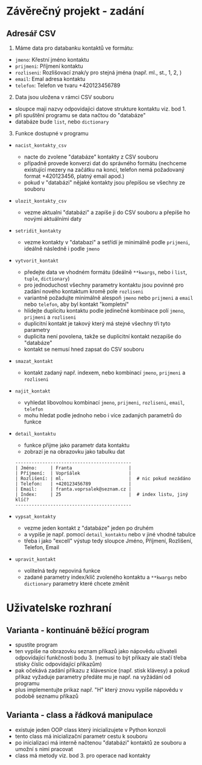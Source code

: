 # Závěrečný projekt - zadání

## Adresář CSV
1. Máme data pro databanku kontaktů ve formátu:
- `jmeno`: Křestní jméno kontaktu
- `prijmeni`: Příjmení kontaktu
- `rozliseni`: Rozlišovací znak/y pro stejná jména (např. ml., st., 1, 2, )
- `email`: Emal adresa kontaktu
- `telefon`: Telefon ve tvaru +420123456789

2. Data jsou uložena v rámci CSV souboru
- sloupce maji nazvy odpovidajici datove strukture kontaktu viz. bod 1.
- při spuštění programu se data načtou do "databáze"
- databáze bude `list`, nebo `dictionary`

3. Funkce dostupné v programu
- `nacist_kontakty_csv`
	- nacte do zvolene "databáze" kontakty z CSV souboru
	- případně provede konverzi dat do správného formátu (nechceme existující mezery na začátku na konci, telefon nemá požadovaný format +420123456, platný email apod.)
	- pokud v "databázi" nějaké kontakty jsou přepíšou se všechny ze souboru

- `ulozit_kontakty_csv`
	- vezme aktualni "databázi" a zapíše ji do CSV souboru a přepíše ho novými aktuálními daty

- `setridit_kontakty`
	- vezme kontakty v "databazi" a setřídí je minimálně podle `prijmeni`, ideálně následně i podle `jmeno`

- `vytvorit_kontakt`
	- předejte data ve vhodném formátu (ideálně `**kwargs`, nebo i `list`, `tuple`, `dictionary`)
	- pro jednoduchost všechny parametry kontaktu jsou povinné pro zadání nového kontaktum kromě pole `rozliseni`
    - variantně požadujte minimálně alespoň `jmeno` nebo `prijmeni` a `email` nebo `telefon`, aby byl kontakt "kompletní"
	- hlídejte duplicitu kontaktu podle jedinečné kombinace polí `jmeno`, `prijmeni` a `rozliseni`
	- duplicitní kontakt je takový který má stejné všechny tři tyto parametry
	- duplicita není povolena, takže se duplicitní kontakt nezapíše do "databáze"
	- kontakt se nemusí hned zapsat do CSV souboru

- `smazat_kontakt`
	- kontakt zadaný např. indexem, nebo kombinací `jmeno`, `prijmeni` a `rozliseni`

- `najit_kontakt`
	- vyhledat libovolnou kombinací `jmeno`, `prijmeni`,  `rozliseni`, `email`, `telefon`
	- mohu hledat podle jednoho nebo i více zadaných parametrů do funkce

- `detail_kontaktu`
	- funkce přijme jako parametr data kontaktu
	- zobrazí je na obrazovku jako tabulku dat
	```
	-------------------------------------------
	| Jméno:     | Franta                     |
	| Příjmení:  | Vopršálek                  |
	| Rozlišení: | ml.                        |  # nic pokud nezádáno
	| Telefon:   | +420123456789              |
	| Email:     | franta.voprsalek@seznam.cz |
	| Index:     | 25                         |  # index listu, jiný klíč?
	-------------------------------------------
	```
- `vypsat_kontakty`
	- vezme jeden kontakt z "databáze" jeden po druhém
	- a vypíše je např. pomocí `detail_kontaktu` nebo v jiné vhodné tabulce
	- třeba i jako "excell" výstup tedy sloupce Jméno, Příjmení, Rozlišení, Telefon, Email

- `upravit_kontakt`
	- volitelná tedy nepoviná funkce
	- zadané parametry index/klíč zvoleného kontaktu a `**kwargs` nebo `dictionary` parametry které chcete změnit

# Uživatelske rozhraní
## Varianta - kontinuáně běžící program
- spustíte program
- ten vypíše na obrazovku seznam příkazů jako nápovědu uživateli odpovídající funkčnosti bodu 3. (nemusí to být příkazy ale stačí třeba stisky číslic odpovídající příkazům)
- pak očekává zadání příkazu z klávesnice (např. stisk klávesy) a pokud příkaz vyžaduje parametry předáte mu je např. na vyžádání od programu
- plus implementujte prikaz např. "H" který znovu vypíše nápovědu v podobě seznamu příkazů

## Varianta - class a řádková manipulace
- existuje jeden OOP class který inicializujete v Python konzoli
- tento class má inicializační parametr cestu k souboru
- po inicializaci má interně načtenou "databázi" kontaktů ze souboru a umožní s nimi pracovat
- class má metody viz. bod 3. pro operace nad kontakty